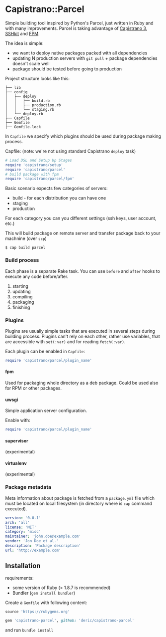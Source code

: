# Capistrano::Parcel

Simple building tool inspired by Python's Parcel, just written in Ruby and with many improvements. Parcel is taking advantage of [Capistrano 3](https://github.com/capistrano/capistrano), [SSHkit](https://github.com/capistrano/sshkit) and [FPM](https://github.com/jordansissel/fpm).

The idea is simple:

  * we want to deploy native packages packed with all dependencies
  * updating N production servers with `git pull` + package dependencies doesn't scale well
  * package should be tested before going to production


Project structure looks like this:

```
├── lib
├── config
│   ├── deploy
│   │   ├── build.rb
│   │   ├── production.rb
│   │   └── staging.rb
│   └── deploy.rb
├── Capfile
├── Gemfile
├── Gemfile.lock

```
In `Capfile` we specify which plugins should be used during package making process.

Capfile: (note: we're not using standard Capistrano `deploy` task)
```ruby
# Load DSL and Setup Up Stages
require 'capistrano/setup'
require 'capistrano/parcel'
# build package with fpm
require 'capistrano/parcel/fpm'
```

Basic scenario expects few categories of servers:

  * build - for each distribution you can have one
  * staging
  * production

For each category you can you different settings (ssh keys, user account, etc.)

This will build package on remote server and transfer package back to your machnine (over `scp`)

```
$ cap build parcel
```

### Build process

Each phase is a separate Rake task. You can use `before` and `after` hooks to execute any code before/after.

 1. starting
 2. updating
 3. compiling
 4. packaging
 5. finishing


### Plugins

Plugins are usually simple tasks that are executed in several steps during building process. Plugins can't rely on each other, rather use variables, that are accessible with `set(:var)` and for reading `fetch(:var)`.

Each plugin can be enabled in `Capfile`:

```ruby
require 'capistrano/parcel/plugin_name'
```

#### fpm

Used for packaging whole directory as a deb package. Could be used also for RPM or other packages.

#### uwsgi

Simple application server configuration.

Enable with:

```ruby
require 'capistrano/parcel/plugin_name'
```

#### supervisor

(experimental)

#### virtualenv

(experimental)


### Package metadata

Meta information about package is fetched from a `package.yml` file which must be located on local filesystem (in directory where is `cap` command executed).

```yml
version: '0.0.1'
arch: 'all'
license: 'MIT'
category: 'misc'
maintainer: 'john.doe@example.com'
vendor: 'Jon Doe et al.'
description: 'Package description'
url: 'http://example.com'
```


## Installation

requirements:

  * some version of Ruby (> 1.8.7 is recommended)
  * Bundler (`gem install bundler`)

Create a `Gemfile` with following content:

```ruby
source 'https://rubygems.org'

gem 'capistrano-parcel', github: 'deric/capistrano-parcel'
```

and run `bundle install`